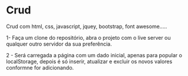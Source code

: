 # Crud
Crud com html, css, javascript, jquey, bootstrap, font awesome.....

1- Faça um clone do repositório, abra o projeto com o live server ou qualquer outro servidor da sua preferência.

2 - Será carregada a página com um dado inicial, apenas para popular o localStorage, depois é só inserir, 
atualizar e excluir os novos valores conformne for adicionando.
